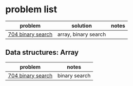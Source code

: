 # problem list

| problem | solution | notes |
| ------- | -------- | ----- |
| [704 binary search](https://leetcode.com/problems/binary-search/) | array, binary search |

## Data structures: Array

| problem | notes |
| ------- | ----- |
| [704 binary search](https://leetcode.com/problems/binary-search/) | binary search |


